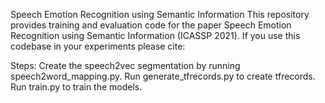 Speech Emotion Recognition using Semantic Information
This repository provides training and evaluation code for the paper Speech Emotion Recognition using Semantic Information (ICASSP 2021). If you use this codebase in your experiments please cite:


Steps:
Create the speech2vec segmentation by running speech2word_mapping.py.
Run generate_tfrecords.py to create tfrecords.
Run train.py to train the models.
